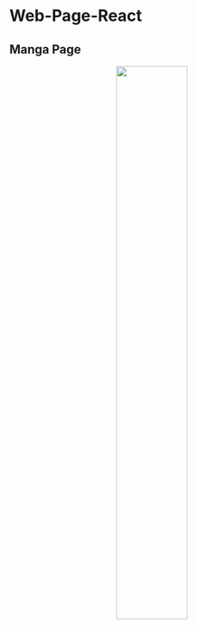# Web-Page-React

## Manga Page

<p align="center" width="50%">
    <img width="50%" src="motioneffect.png">
</p>
